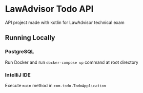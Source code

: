 # LawAdvisor Todo API

API project made with kotlin for LawAdvisor technical exam

## Running Locally

### PostgreSQL

Run Docker and run `docker-compose up` command at root directory

### IntelliJ IDE

Execute `main` method in `com.todo.TodoApplication`

